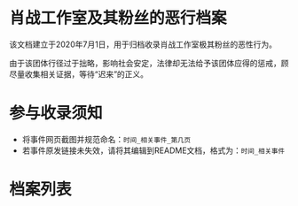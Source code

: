 肖战工作室及其粉丝的恶行档案
=========================
该文档建立于2020年7月1日，用于归档收录肖战工作室极其粉丝的恶性行为。

由于该团体行径过于拙略，影响社会安定，法律却无法给予该团体应得的惩戒，顾尽量收集相关证据，等待“迟来”的正义。

参与收录须知
=========================
- 将事件网页截图并规范命名：`时间_相关事件_第几页`
- 若事件原发链接未失效，请将其编辑到README文档，格式为：`时间_相关事件`


档案列表
=========================
